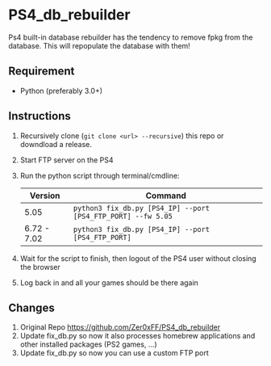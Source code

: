 # PS4_db_rebuilder

Ps4 built-in database rebuilder has the tendency to remove fpkg from the database. This will repopulate the database with them!

## Requirement

- Python (preferably 3.0+)

## Instructions

1) Recursively clone (`git clone <url> --recursive`)  this repo or downdload a release.
2) Start FTP server on the PS4
3) Run the python script through terminal/cmdline:
	
	| Version | Command |
	|--|--|
	| 5.05 | `python3 fix_db.py [PS4_IP] --port [PS4_FTP_PORT] --fw 5.05` |
	| 6.72 - 7.02 | `python3 fix_db.py [PS4_IP] --port [PS4_FTP_PORT]` |

4) Wait for the script to finish, then logout of the PS4 user without closing the browser

5) Log back in and all your games should be there again

## Changes

1) Original Repo https://github.com/Zer0xFF/PS4_db_rebuilder
2) Update fix_db.py so now it also processes homebrew applications and other installed packages (PS2 games, ...)
3) Update fix_db.py so now you can use a custom FTP port

